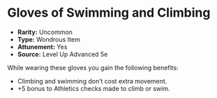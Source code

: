 # Gloves of Swimming and Climbing

- **Rarity:** Uncommon
- **Type:** Wondrous Item
- **Attunement:** Yes
- **Source:** Level Up Advanced 5e

While wearing these gloves you gain the following benefits:

* Climbing and swimming don’t cost extra movement.
* +5 bonus to Athletics checks made to climb or swim.
